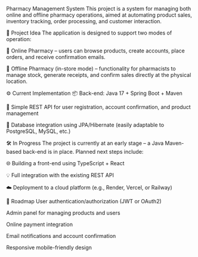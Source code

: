Pharmacy Management System
This project is a system for managing both online and offline pharmacy operations, aimed at automating product sales, inventory tracking, order processing, and customer interaction.

📌 Project Idea
The application is designed to support two modes of operation:

🛒 Online Pharmacy – users can browse products, create accounts, place orders, and receive confirmation emails.

🏪 Offline Pharmacy (in-store mode) – functionality for pharmacists to manage stock, generate receipts, and confirm sales directly at the physical location.

⚙️ Current Implementation
📦 Back-end: Java 17 + Spring Boot + Maven

🧪 Simple REST API for user registration, account confirmation, and product management

💾 Database integration using JPA/Hibernate (easily adaptable to PostgreSQL, MySQL, etc.)

🛠 In Progress
The project is currently at an early stage – a Java Maven-based back-end is in place.
Planned next steps include:

🌐 Building a front-end using TypeScript + React

💡 Full integration with the existing REST API

☁️ Deployment to a cloud platform (e.g., Render, Vercel, or Railway)

🚀 Roadmap
User authentication/authorization (JWT or OAuth2)

Admin panel for managing products and users

Online payment integration

Email notifications and account confirmation

Responsive mobile-friendly design



